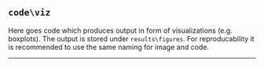 ## `code\viz`

Here goes code which produces output in form of visualizations (e.g. boxplots). The output is stored under `results\figures`. For reproducability it is recommended to use the same naming for image and code. 

---
